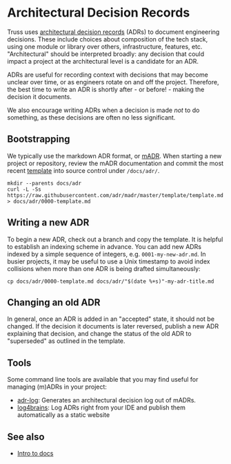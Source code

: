 # Architectural Decision Records

Truss uses [architectural decision records](https://adr.github.io/) (ADRs) to
document engineering decisions. These include choices about composition of the
tech stack, using one module or library over others, infrastructure, features,
etc. "Architectural" should be interpreted broadly: any decision that could
impact a project at the architectural level is a candidate for an ADR.

ADRs are useful for recording context with decisions that may become unclear over
time, or as engineers rotate on and off the project. Therefore, the best time
to write an ADR is shortly after - or before! - making the decision it documents.

We also encourage writing ADRs when a decision is made _not_ to do something,
as these decisions are often no less significant.

## Bootstrapping

We typically use the markdown ADR format, or [mADR]. When starting a new
project or repository, review the mADR documentation and commit the most recent
[template] into source control under `/docs/adr/`.

```console
mkdir --parents docs/adr
curl -L -Ss https://raw.githubusercontent.com/adr/madr/master/template/template.md > docs/adr/0000-template.md
```

## Writing a new ADR

To begin a new ADR, check out a branch and copy the template. It is helpful to
establish an indexing scheme in advance. You can add new ADRs indexed by a
simple sequence of integers, e.g. `0001-my-new-adr.md`. In busier projects, it
may be useful to use a Unix timestamp to avoid index collisions when more than
one ADR is being drafted simultaneously:

```console
cp docs/adr/0000-template.md docs/adr/"$(date %+s)"-my-adr-title.md
```

## Changing an old ADR

In general, once an ADR is added in an "accepted" state, it should not be
changed. If the decision it documents is later reversed, publish a new ADR
explaining that decision, and change the status of the old ADR to "superseded"
as outlined in the template.

## Tools

Some command line tools are available that you may find useful for managing (m)ADRs in your project:

- [adr-log](https://adr.github.io/adr-log/): Generates an architectural decision log out of mADRs.
- [log4brains](https://github.com/thomvaill/log4brains): Log ADRs right from
  your IDE and publish them automatically as a static website

## See also

- [Intro to docs](./intro-to-docs.md)

[madr]: https://adr.github.io/madr/
[template]: https://github.com/adr/madr/blob/master/template/template.md
